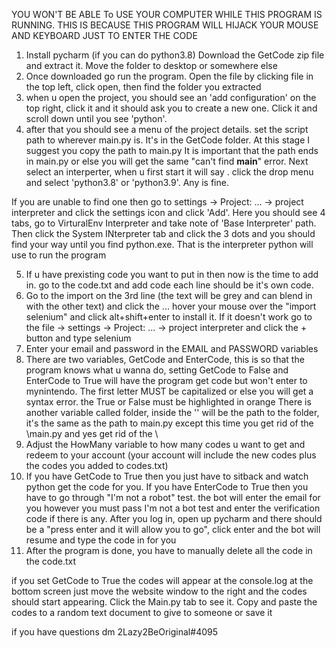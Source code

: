 YOU WON'T BE ABLE To USE YOUR COMPUTER WHILE THIS PROGRAM IS RUNNING. THIS IS BECAUSE THIS PROGRAM WILL HIJACK YOUR MOUSE AND KEYBOARD JUST TO ENTER THE CODE
1. Install pycharm (if you can do python3.8) Download the GetCode zip file and extract it. Move the folder to desktop or somewhere else
2. Once downloaded go run the program. Open the file by clicking file in the top left, click open, then find the folder you extracted
3. when u open the project, you should see an 'add configuration' on the top right, click it and it should ask you to create a new one. Click it and scroll down until you see 'python'.
4. after that you should see a menu of the project details. set the script path to wherever main.py is. It's in the GetCode folder. At this stage I suggest you copy the path to main.py It is important that the path ends in main.py or else you will get the same "can't find __main__" error. Next select an interperter, when u first start it will say <no interpreter>. click the drop menu and select 'python3.8' or 'python3.9'. Any is fine.
  
  If you are unable to find one then go to settings -> Project: ... -> project interpreter and click the settings icon and click 'Add'. Here you should see 4 tabs, go to         VirturalEnv Interpreter and take note of 'Base Interpreter' path. Then click the System INterpreter tab and click the 3 dots and you should find your way until you find python.exe. That is the interpreter python will use to run the program
  
5. If u have prexisting code you want to put in then now is the time to add in. go to the code.txt and add code each line should be it's own code. 
6. Go to the import on the 3rd line (the text will be grey and can blend in with the other text) and click the ... hover your mouse over the "import selenium" and click alt+shift+enter to install it. If it doesn't work go to the file -> settings -> Project: ... -> project interpreter and click the + button and type selenium 
7. Enter your email and password in the EMAIL and PASSWORD variables
8. There are two variables, GetCode and EnterCode, this is so that the program knows what u wanna do, setting GetCode to False and EnterCode to True will have the program get code but won't enter to mynintendo. The first letter MUST be capitalized or else you will get a syntax error. the True or False must be highlighted in orange 
  There is another variable called folder, inside the '' will be the path to the folder, it's the same as the path to main.py except this time you get rid of the \main.py and yes get rid of the \
9. Adjust the HowMany variable to how many codes u want to get and redeem to your account (your account will include the new codes plus the codes you added to codes.txt) 
10. If you have GetCode to True then you just have to sitback and watch python get the code for you. If you have EnterCode to True then you have to go through "I'm not a robot" test. the bot will enter the email for you however you must pass I'm not a bot test and enter the verification code if there is any. After you log in, open up pycharm and there should be a "press enter and it will allow you to go", click enter and the bot will resume and type the code in for you
11. After the program is done, you have to manually delete all the code in the code.txt
  
if you set GetCode to True the codes will appear at the console.log at the bottom screen just move the website window to the right and the codes should start appearing. Click the Main.py tab to see it. Copy and paste the codes to a random text document to give to someone or save it 
  
  if you have questions dm 2Lazy2BeOriginal#4095
